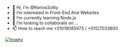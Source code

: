 - 👋 Hi, I’m @KerlosSoNy
- 👀 I’m interested in Front-End And Websites
- 🌱 I’m currently learning Node.js
- 💞️ I’m looking to collaborate on ...
- 📫 How to reach me +01019085973 / +01127033600

[![trophy](https://github-profile-trophy.vercel.app/?KerlosSoNy=ryo-ma&theme=onedark)](https://github.com/ryo-ma/github-profile-trophy)

<!---
KerlosSoNy/KerlosSoNy is a ✨ special ✨ repository because its `README.md` (this file) appears on your GitHub profile.
You can click the Preview link to take a look at your changes.
--->
